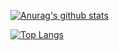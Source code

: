 [![Anurag's github stats](https://github-readme-stats.vercel.app/api?username=lzxb)](https://github.com/lzxb)

[![Top Langs](https://github-readme-stats.vercel.app/api/top-langs/?username=lzxb)](https://github.com/lzxb)
